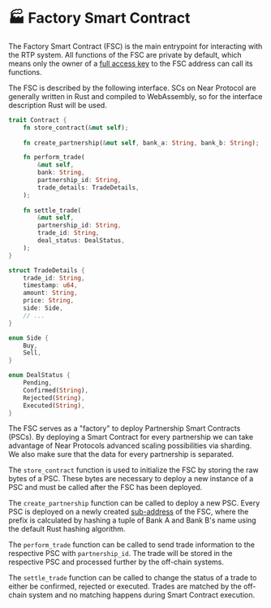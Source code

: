 # 🏭 Factory Smart Contract

The Factory Smart Contract (FSC) is the main entrypoint for interacting with the RTP system. All functions of the FSC are private by default, which means only the owner of a [full access key](../terminology.md#access-keys) to the FSC address can call its functions.

The FSC is described by the following interface. SCs on Near Protocol are generally written in Rust and compiled to WebAssembly, so for the interface description Rust will be used.

```rust
trait Contract {
    fn store_contract(&mut self);
    
    fn create_partnership(&mut self, bank_a: String, bank_b: String);

    fn perform_trade(
        &mut self,
        bank: String,
        partnership_id: String,
        trade_details: TradeDetails,
    );
    
    fn settle_trade(
        &mut self,
        partnership_id: String,
        trade_id: String,
        deal_status: DealStatus,
    );
}

struct TradeDetails {
    trade_id: String,
    timestamp: u64,
    amount: String,
    price: String,
    side: Side,
    // ...
}

enum Side {
    Buy,
    Sell,
}

enum DealStatus {
    Pending,
    Confirmed(String),
    Rejected(String),
    Executed(String),
}
```

The FSC serves as a "factory" to deploy Partnership Smart Contracts (PSCs). By deploying a Smart Contract for every partnership we can take advantage of Near Protocols advanced scaling possibilities via sharding. We also make sure that the data for every partnership is separated.

The `store_contract` function is used to initialize the FSC by storing the raw bytes of a PSC. These bytes are necessary to deploy a new instance of a PSC and must be called after the FSC has been deployed.

The `create_partnership` function can be called to deploy a new PSC. Every PSC is deployed on a newly created [sub-address](../terminology.md#addresses) of the FSC, where the prefix is calculated by hashing a tuple of Bank A and Bank B's name using the default Rust hashing algorithm.

The `perform_trade` function can be called to send trade information to the respective PSC with `partnership_id`. The trade will be stored in the respective PSC and processed further by the off-chain systems.

The `settle_trade` function can be called to change the status of a trade to either be confirmed, rejected or executed. Trades are matched by the off-chain system and no matching happens during Smart Contract execution.
